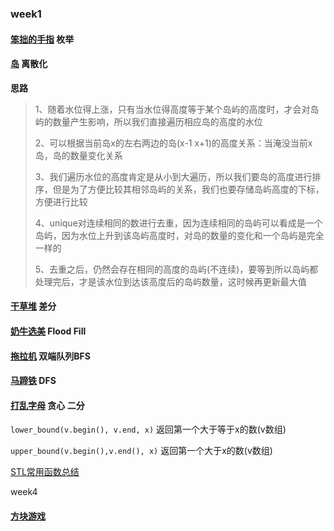 ### week1

#### <a href = "https://www.acwing.com/activity/content/code/content/2414677/">笨拙的手指</a>  枚举



#### <a href="https://www.acwing.com/file_system/file/content/whole/index/content/3764177/">岛</a> 离散化

**思路**

> 1、随着水位得上涨，只有当水位得高度等于某个岛屿的高度时，才会对岛屿的数量产生影响，所以我们直接遍历相应岛的高度的水位
>
> 2、可以根据当前岛x的左右两边的岛(x-1 x+1)的高度关系：当淹没当前x岛，岛的数量变化关系
>
> 3、我们遍历水位的高度肯定是从小到大遍历，所以我们要岛的高度进行排序，但是为了方便比较其相邻岛屿的关系，我们也要存储岛屿高度的下标，方便进行比较
>
> 4、unique对连续相同的数进行去重，因为连续相同的岛屿可以看成是一个岛屿，因为水位上升到该岛屿高度时，对岛的数量的变化和一个岛屿是完全一样的
>
> 5、去重之后，仍然会存在相同的高度的岛屿(不连续)，要等到所以岛屿都处理完后，才是该水位到达该高度后的岛屿数量，这时候再更新最大值



#### <a href="https://www.acwing.com/activity/content/code/content/2414886/">干草堆</a>  差分



#### <a href="https://www.acwing.com/activity/content/code/content/2415267/">奶牛选美</a>   Flood Fill



#### <a href="https://www.acwing.com/activity/content/code/content/2445375/">拖拉机</a>   双端队列BFS



#### <a href="https://www.acwing.com/activity/content/code/content/2455027/">马蹄铁</a>  DFS



#### <a href="https://www.acwing.com/solution/content/88228/">打乱字母</a>  贪心  二分



`lower_bound(v.begin(), v.end, x)` 返回第一个大于等于x的数(v数组)

`upper_bound(v.begin(),v.end(), x)` 返回第一个大于x的数(v数组)

<a href="http://c.biancheng.net/view/7457.html">STL常用函数总结</a> 











week4

#### <a href="https://www.acwing.com/activity/content/code/content/2454871/">方块游戏</a>

